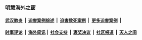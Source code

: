 
### 明慧海外之窗

####  [武汉肺炎](indexes/365.md?t=01260200) &nbsp;|&nbsp;  [迫害案例综述](indexes/328.md?t=01260200) &nbsp;|&nbsp; [迫害致死案例](indexes/277.md?t=01260200)  &nbsp;|&nbsp; [更多迫害案例](indexes/81.md?t=01260200)  &nbsp;|&nbsp; 
####  [时事评论](indexes/251.md?t=01260200) &nbsp;|&nbsp; [海外简讯](indexes/245.md?t=01260200)&nbsp;|&nbsp;  [社会支持](indexes/140.md?t=01260200) &nbsp;|&nbsp; [褒奖决议](indexes/282.md?t=01260200) &nbsp;|&nbsp; [社区报道](indexes/91.md?t=01260200)  &nbsp;|&nbsp; [天人之间](indexes/78.md?t=01260200) 

